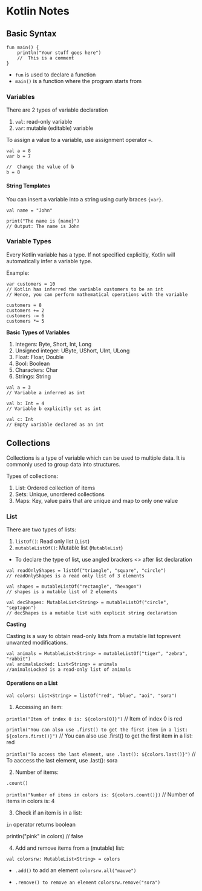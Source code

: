 # Kotlin Notes

## Basic Syntax
```
fun main() {
    println("Your stuff goes here")
    //  This is a comment
}
```
* `fun` is used to declare a function
* `main()` is a function where the program starts from

### Variables

There are 2 types of variable declaration

1. `val`: read-only variable
2. `var`: mutable (editable) variable

To assign a value to a variable, use assignment operator `=`.

```
val a = 8
var b = 7

//  Change the value of b
b = 8
```

#### String Templates

You can insert a variable into a string using curly braces `{var}`.

```
val name = "John"

print("The name is {name}")
// Output: The name is John
```

### Variable Types

Every Kotlin variable has a type. If not specified explicitly, Kotlin will automatically infer a variable type.

Example:
```
var customers = 10
// Kotlin has inferred the variable customers to be an int
// Hence, you can perform mathematical operations with the variable

customers = 8
customers += 2
customers -= 6
customers *= 5
```

__Basic Types of Variables__

1. Integers: Byte, Short, Int, Long
2. Unsigned integer: UByte, UShort, UInt, ULong
3. Float: Floar, Double
4. Bool: Boolean
5. Characters: Char
6. Strings: String

```
val a = 3
// Variable a inferred as int

val b: Int = 4
// Variable b explicitly set as int

val c: Int
// Empty variable declared as an int
```

## Collections

Collections is a type of variable which can be used to multiple data. It is commonly used to group data into structures.

Types of collections:

1. List: Ordered collection of items
2. Sets: Unique, unordered collections
3. Maps: Key, value pairs that are unique and map to only one value


### List

There are two types of lists:
1. `listOf()`: Read only list (`List`)
2. `mutableListOf()`: Mutable list (`MutableList`)

* To declare the type of list, use angled brackers <> after list declaration

```
val readOnlyShapes = listOf("triangle", "square", "circle")
// readOnlyShapes is a read only list of 3 elements

val shapes = mutableListOf("rectangle", "hexagon")
// shapes is a mutable list of 2 elements

val decShapes: MutableList<String> = mutableListOf("circle", "septagon")
// decShapes is a mutable list with explicit string declaration
```

__Casting__

Casting is a way to obtain read-only lists from a mutable list toprevent unwanted modifications.

```
val animals = MutableList<String> = mutableListOf("tiger", "zebra", "rabbit")
val animalsLocked: List<String> = animals
//animalsLocked is a read-only list of animals
```

#### Operations on a List

`val colors: List<String> = listOf("red", "blue", "aoi", "sora")`

1. Accessing an item:

`println("Item of index 0 is: ${colors[0]}")`
// Item of index 0 is red

`println("You can also use .first() to get the first item in a list: ${colors.first()}")`
// You can also use .first() to get the first item in a list: red

`println("To access the last element, use .last(): ${colors.last()}")`
// To aaccess the last element, use .last(): sora

2. Number of items:

`.count()`

`println("Number of items in colors is: ${colors.count()})`
// Number of items in colors is: 4

3. Check if an item is in a list:

`in` operator
returns boolean

println("pink" in colors)
// false

4. Add and remove items from a (mutable) list:

`val colorsrw: MutableList<String> = colors`

* `.add()` to add an element
`colorsrw.all("mauve")`

* `.remove() to remove an element`
`colorsrw.remove("sora")`
